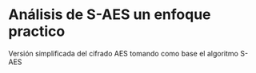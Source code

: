 # Análisis de S-AES un enfoque practico 
Versión simplificada del cifrado AES tomando como base el algoritmo S-AES
